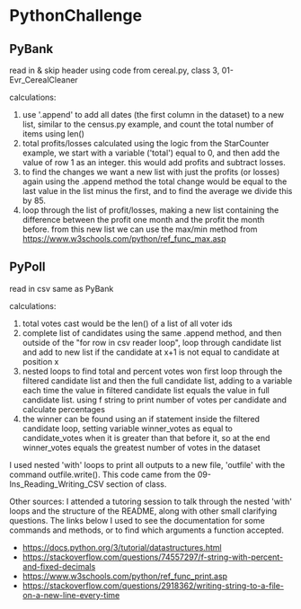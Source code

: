 # PythonChallenge

## PyBank 

read in & skip header using code from cereal.py, class 3, 01-Evr_CerealCleaner

calculations:
1. use '.append' to add all dates (the first column in the dataset) to a new list, similar to the census.py example, and count the total number of items using len()
2. total profits/losses calculated using the logic from the StarCounter example, we start with a variable ('total') equal to 0, and then add the value of row 1 as an integer.
   this would add profits and subtract losses.
4. to find the changes we want a new list with just the profits (or losses) again using the .append method
   the total change would be equal to the last value in the list minus the first, and to find the average we divide this by 85.
6. loop through the list of profit/losses, making a new list containing the difference between the profit one month and the profit the month before.
   from this new list we can use the max/min method from https://www.w3schools.com/python/ref_func_max.asp

## PyPoll

read in csv same as PyBank

calculations:
1. total votes cast would be the len() of a list of all voter ids
2. complete list of candidates using the same .append method, and then outside of the "for row in csv reader loop", loop through candidate list and add to new list if the candidate at x+1 is not equal to candidate at position x
3. nested loops to find total and percent votes won
	first loop through the filtered candidate list and then the full candidate list, adding to a variable each time the value in filtered candidate list equals the value in full candidate list. 
	using f string to print number of votes per candidate and calculate percentages
4. the winner can be found using an if statement inside the filtered candidate loop, setting variable winner_votes as equal to candidate_votes when it is greater than that before it, so at the end winner_votes equals the greatest number of votes in the dataset

I used nested 'with' loops to print all outputs to a new file, 'outfile' with the command outfile.write(). This code came from the 09-Ins_Reading_Writing_CSV section of class.

Other sources:
I attended a tutoring session to talk through the nested 'with' loops and the structure of the README, along with other small clarifying questions. The links below I used to see the documentation for some commands and methods, or to find which arguments a function accepted. 
- https://docs.python.org/3/tutorial/datastructures.html
- https://stackoverflow.com/questions/74557297/f-string-with-percent-and-fixed-decimals
- https://www.w3schools.com/python/ref_func_print.asp
- https://stackoverflow.com/questions/2918362/writing-string-to-a-file-on-a-new-line-every-time
